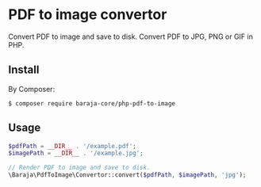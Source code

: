 PDF to image convertor
======================

Convert PDF to image and save to disk. Convert PDF to JPG, PNG or GIF in PHP.

Install
-------

By Composer:

```shell
$ composer require baraja-core/php-pdf-to-image
```

Usage
-----

```php
$pdfPath = __DIR__ . '/example.pdf';
$imagePath = __DIR__ . '/example.jpg';

// Render PDF to image and save to disk.
\Baraja\PdfToImage\Convertor::convert($pdfPath, $imagePath, 'jpg');
```

